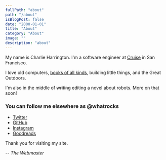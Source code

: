 ```yaml
---
fullPath: "about"
path: "/about"
isBlogPost: false
date: "2000-01-01"
title: "About"
category: "About"
image: ""
description: "about"
---
```


My name is Charlie Harrington. I'm a software engineer at [Cruise](https://www.getcruise.com) in San Francisco.

I love old computers, [books of all kinds](/library), building little things, and the Great Outdoors.

I'm also in the middle of ~~writing~~ editing a novel about robots. More on that soon!

### You can follow me elsewhere as @whatrocks

* [Twitter](https://twitter.com/whatrocks)
* [GitHub](https://github.com/whatrocks)
* [Instagram](https://instagram.com/whatrocks)
* [Goodreads](https://www.goodreads.com/whatrocks)

Thank you for visiting my site.

-- *The Webmaster*
